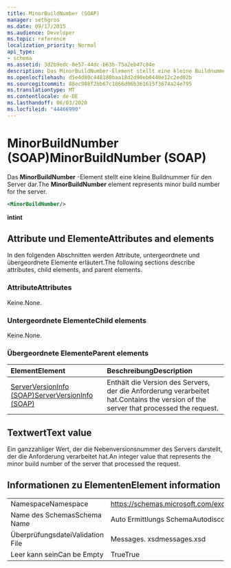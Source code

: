 ```yaml
---
title: MinorBuildNumber (SOAP)
manager: sethgros
ms.date: 09/17/2015
ms.audience: Developer
ms.topic: reference
localization_priority: Normal
api_type:
- schema
ms.assetid: 3d2b9edc-8e57-44dc-b63b-75a2eb47c84e
description: Das MinorBuildNumber-Element stellt eine kleine Buildnummer für den Server dar.
ms.openlocfilehash: d5e4d80c448180baa18d2d90eb0440e12c2ed02b
ms.sourcegitcommit: 88ec988f2bb67c1866d06b361615f3674a24e795
ms.translationtype: MT
ms.contentlocale: de-DE
ms.lasthandoff: 06/03/2020
ms.locfileid: "44466990"
---
```

# <a name="minorbuildnumber-soap"></a><span data-ttu-id="e5144-103">MinorBuildNumber (SOAP)</span><span class="sxs-lookup"><span data-stu-id="e5144-103">MinorBuildNumber (SOAP)</span></span>

<span data-ttu-id="e5144-104">Das **MinorBuildNumber** -Element stellt eine kleine Buildnummer für den Server dar.</span><span class="sxs-lookup"><span data-stu-id="e5144-104">The **MinorBuildNumber** element represents minor build number for the server.</span></span> 
  
```XML
<MinorBuildNumber/>
```

 <span data-ttu-id="e5144-105">**int**</span><span class="sxs-lookup"><span data-stu-id="e5144-105">**int**</span></span>
## <a name="attributes-and-elements"></a><span data-ttu-id="e5144-106">Attribute und Elemente</span><span class="sxs-lookup"><span data-stu-id="e5144-106">Attributes and elements</span></span>

<span data-ttu-id="e5144-107">In den folgenden Abschnitten werden Attribute, untergeordnete und übergeordnete Elemente erläutert.</span><span class="sxs-lookup"><span data-stu-id="e5144-107">The following sections describe attributes, child elements, and parent elements.</span></span>
  
### <a name="attributes"></a><span data-ttu-id="e5144-108">Attribute</span><span class="sxs-lookup"><span data-stu-id="e5144-108">Attributes</span></span>

<span data-ttu-id="e5144-109">Keine.</span><span class="sxs-lookup"><span data-stu-id="e5144-109">None.</span></span>
  
### <a name="child-elements"></a><span data-ttu-id="e5144-110">Untergeordnete Elemente</span><span class="sxs-lookup"><span data-stu-id="e5144-110">Child elements</span></span>

<span data-ttu-id="e5144-111">Keine.</span><span class="sxs-lookup"><span data-stu-id="e5144-111">None.</span></span>
  
### <a name="parent-elements"></a><span data-ttu-id="e5144-112">Übergeordnete Elemente</span><span class="sxs-lookup"><span data-stu-id="e5144-112">Parent elements</span></span>

|<span data-ttu-id="e5144-113">**Element**</span><span class="sxs-lookup"><span data-stu-id="e5144-113">**Element**</span></span>|<span data-ttu-id="e5144-114">**Beschreibung**</span><span class="sxs-lookup"><span data-stu-id="e5144-114">**Description**</span></span>|
|:-----|:-----|
|[<span data-ttu-id="e5144-115">ServerVersionInfo (SOAP)</span><span class="sxs-lookup"><span data-stu-id="e5144-115">ServerVersionInfo (SOAP)</span></span>](serverversioninfo-soap.md) <br/> |<span data-ttu-id="e5144-116">Enthält die Version des Servers, der die Anforderung verarbeitet hat.</span><span class="sxs-lookup"><span data-stu-id="e5144-116">Contains the version of the server that processed the request.</span></span>  <br/> |
   
## <a name="text-value"></a><span data-ttu-id="e5144-117">Textwert</span><span class="sxs-lookup"><span data-stu-id="e5144-117">Text value</span></span>

<span data-ttu-id="e5144-118">Ein ganzzahliger Wert, der die Nebenversionsnummer des Servers darstellt, der die Anforderung verarbeitet hat.</span><span class="sxs-lookup"><span data-stu-id="e5144-118">An integer value that represents the minor build number of the server that processed the request.</span></span>
  
## <a name="element-information"></a><span data-ttu-id="e5144-119">Informationen zu Elementen</span><span class="sxs-lookup"><span data-stu-id="e5144-119">Element information</span></span>

|||
|:-----|:-----|
|<span data-ttu-id="e5144-120">Namespace</span><span class="sxs-lookup"><span data-stu-id="e5144-120">Namespace</span></span>  <br/> |https://schemas.microsoft.com/exchange/2010/Autodiscover  <br/> |
|<span data-ttu-id="e5144-121">Name des Schemas</span><span class="sxs-lookup"><span data-stu-id="e5144-121">Schema Name</span></span>  <br/> |<span data-ttu-id="e5144-122">Auto Ermittlungs Schema</span><span class="sxs-lookup"><span data-stu-id="e5144-122">Autodiscover schema</span></span>  <br/> |
|<span data-ttu-id="e5144-123">Überprüfungsdatei</span><span class="sxs-lookup"><span data-stu-id="e5144-123">Validation File</span></span>  <br/> |<span data-ttu-id="e5144-124">Messages. xsd</span><span class="sxs-lookup"><span data-stu-id="e5144-124">messages.xsd</span></span>  <br/> |
|<span data-ttu-id="e5144-125">Leer kann sein</span><span class="sxs-lookup"><span data-stu-id="e5144-125">Can be Empty</span></span>  <br/> |<span data-ttu-id="e5144-126">True</span><span class="sxs-lookup"><span data-stu-id="e5144-126">True</span></span>  <br/> |
   

